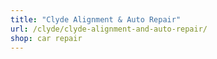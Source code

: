 ```yaml
---
title: "Clyde Alignment & Auto Repair"
url: /clyde/clyde-alignment-and-auto-repair/
shop: car repair
---
```

